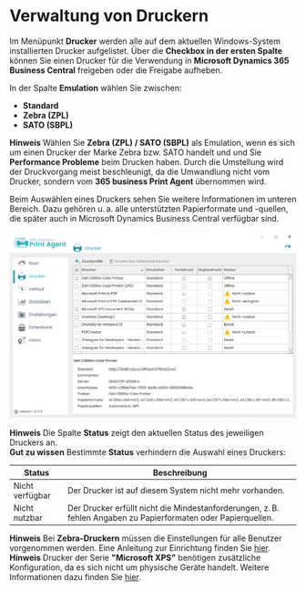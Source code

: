 # Verwaltung von Druckern

Im Menüpunkt **Drucker** werden alle auf dem aktuellen Windows-System installierten Drucker aufgelistet. 
Über die **Checkbox in der ersten Spalte** können Sie einen Drucker für die Verwendung in **Microsoft Dynamics 365 Business Central** freigeben oder die Freigabe aufheben.

In der Spalte **Emulation** wählen Sie zwischen:
- **Standard**
- **Zebra (ZPL)**
- **SATO (SBPL)**

<div class="alert alert-info">
    <i class="fa-duotone fa-solid fa-circle-info fa-xl"></i>
    <strong>Hinweis</strong>
	Wählen Sie <b>Zebra (ZPL) / SATO (SBPL)</b> als Emulation, wenn es sich um einen Drucker der Marke Zebra bzw. SATO handelt und und Sie <b>Performance Probleme</b> beim Drucken haben. 
	Durch die Umstellung wird der Druckvorgang meist beschleunigt, da die Umwandlung nicht vom Drucker, sondern vom <b>365 business Print Agent</b> übernommen wird.
</div>

Beim Auswählen eines Druckers sehen Sie weitere Informationen im unteren Bereich. Dazu gehören u. a. alle unterstützten Papierformate und -quellen, die später auch in Microsoft Dynamics Business Central verfügbar sind.

![Druckerverwaltung](/assets/images/365-business-print-agent/config-tool/Printer.PNG)  

<div class="alert alert-info">
    <i class="fa-duotone fa-solid fa-circle-info fa-xl"></i>
    <strong>Hinweis</strong>
	Die Spalte <b>Status</b> zeigt den aktuellen Status des jeweiligen Druckers an.
</div>

<div class="alert alert-notice">
    <i class="fa-duotone fa-solid fa-lightbulb fa-xl"></i>
    <strong>Gut zu wissen</strong>
	Bestimmte <b>Status</b> verhindern die Auswahl eines Druckers:
<style>

table tr:nth-child(odd) td{
  background:none;
}

table tr:nth-child(even) td{
  background:none;
}
</style>
<table>
  <thead>
    <tr>
      <th>Status</th>
      <th>Beschreibung</th>
    </tr>
  </thead>
  <tbody>
    <tr>
      <td>Nicht verfügbar</td>
      <td>Der Drucker ist auf diesem System nicht mehr vorhanden.</td>
    </tr>
    <tr>
      <td colspan="2" style="height:0;padding:0"></td>
    </tr>
    <tr>
      <td>Nicht nutzbar</td>
      <td>Der Drucker erfüllt nicht die Mindestanforderungen, z. B. fehlen Angaben zu Papierformaten oder Papierquellen.</td>
    </tr>
  </tbody>
</table>
</div>

<div class="alert alert-info">
    <i class="fa-duotone fa-solid fa-circle-info fa-xl"></i>
    <strong>Hinweis</strong>
	Bei <b>Zebra-Druckern</b> müssen die Einstellungen für alle Benutzer vorgenommen werden. Eine Anleitung zur Einrichtung finden Sie <a href="support/setup-zebra-default-settings.md">hier</a>.
</div>

<div class="alert alert-info">
    <i class="fa-duotone fa-solid fa-circle-info fa-xl"></i>
    <strong>Hinweis</strong>
	Drucker der Serie <b>"Microsoft XPS"</b> benötigen zusätzliche Konfiguration, da es sich nicht um physische Geräte handelt. Weitere Informationen dazu finden Sie <a href="support/setup-xps-printer.md">hier</a>.
</div>